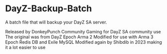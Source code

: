# DayZ-Backup-Batch

A batch file that will backup your DayZ SA server. 

Released by DonkeyPunch Community Gaming for DayZ SA community use
The original was from DayZ Epoch Arma 2
Modified for use with Arma 3 Epoch Redis DB and Exile MySQL
Modified again by Shibdib in 2023 making it a lot easier to use
